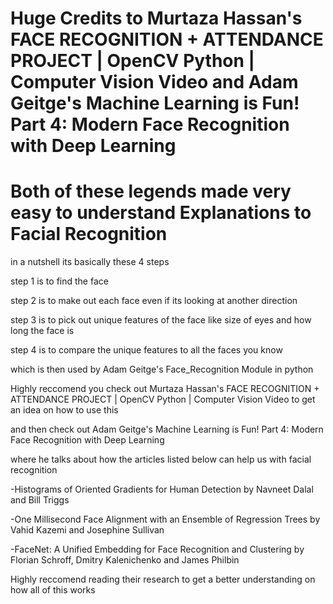 # Huge Credits to Murtaza Hassan's FACE RECOGNITION + ATTENDANCE PROJECT | OpenCV Python | Computer Vision Video and Adam Geitge's Machine Learning is Fun! Part 4: Modern Face Recognition with Deep Learning

# Both of these legends made very easy to understand Explanations to Facial Recognition

in a nutshell its basically these 4 steps 

step 1 is to find the face

step 2 is to make out each face even if its looking at another direction

step 3 is to pick out unique features of the face like size of eyes and how long the face is

step 4 is to compare the unique features to all the faces you know

which is then used by Adam Geitge's Face_Recognition Module in python

Highly reccomend you check out  Murtaza Hassan's FACE RECOGNITION + ATTENDANCE PROJECT | OpenCV Python | Computer Vision Video to get an idea on how to use this 

and then check out Adam Geitge's Machine Learning is Fun! Part 4: Modern Face Recognition with Deep Learning

where he talks about how the articles listed below can help us with facial recognition

-Histograms of Oriented Gradients for Human Detection by Navneet Dalal and Bill Triggs

-One Millisecond Face Alignment with an Ensemble of Regression Trees by Vahid Kazemi and Josephine Sullivan

-FaceNet: A Unified Embedding for Face Recognition and Clustering by Florian Schroff, Dmitry Kalenichenko and James Philbin

Highly reccomend reading their research to get a better understanding on how all of this works


